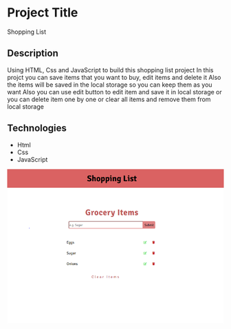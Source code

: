 # Project Title
Shopping List 
## Description

Using HTML, Css and JavaScript to build this shopping list project 
In this projct you can save items that you want to buy, edit items and delete it
Also the items will be saved in the local storage so you can keep them as you want
Also you can use edit button to edit item and save it in local storage
or you can delete item one by one or clear all items and remove them from local storage 

## Technologies 

- Html
- Css
- JavaScript

<img src="images/shopping list.PNG">
